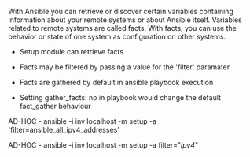 
With Ansible you can retrieve or discover certain variables containing information about your remote systems or about Ansible itself.
Variables related to remote systems are called facts. With facts, you can use the behavior or state of one system as configuration on other systems. 
                                        
- Setup module can retrieve facts

- Facts may be filtered by passing a value for the 'filter' paramater

- Facts are gathered by default in ansible playbook execution

-  Setting gather_facts: no in playbook would change the default fact_gather behaviour

AD-HOC - ansible -i inv localhost -m setup -a 'filter=ansible_all_ipv4_addresses'

AD-HOC - ansible -i inv localhost -m setup -a filter="*ipv4*"
